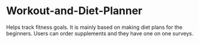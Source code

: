 # Workout-and-Diet-Planner
Helps track fitness goals. It is mainly based on making diet plans for the beginners. Users can order supplements and they have one on one surveys.
